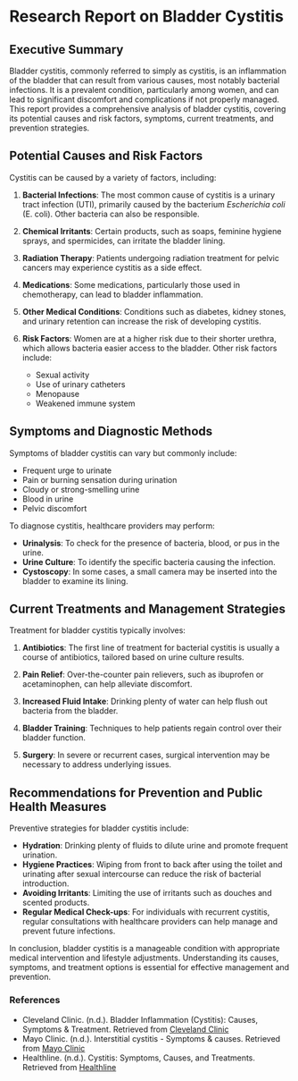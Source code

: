 # Research Report on Bladder Cystitis

## Executive Summary
Bladder cystitis, commonly referred to simply as cystitis, is an inflammation of the bladder that can result from various causes, most notably bacterial infections. It is a prevalent condition, particularly among women, and can lead to significant discomfort and complications if not properly managed. This report provides a comprehensive analysis of bladder cystitis, covering its potential causes and risk factors, symptoms, current treatments, and prevention strategies.

## Potential Causes and Risk Factors
Cystitis can be caused by a variety of factors, including:

1. **Bacterial Infections**: The most common cause of cystitis is a urinary tract infection (UTI), primarily caused by the bacterium *Escherichia coli* (E. coli). Other bacteria can also be responsible.
   
2. **Chemical Irritants**: Certain products, such as soaps, feminine hygiene sprays, and spermicides, can irritate the bladder lining.

3. **Radiation Therapy**: Patients undergoing radiation treatment for pelvic cancers may experience cystitis as a side effect.

4. **Medications**: Some medications, particularly those used in chemotherapy, can lead to bladder inflammation.

5. **Other Medical Conditions**: Conditions such as diabetes, kidney stones, and urinary retention can increase the risk of developing cystitis.

6. **Risk Factors**: Women are at a higher risk due to their shorter urethra, which allows bacteria easier access to the bladder. Other risk factors include:
   - Sexual activity
   - Use of urinary catheters
   - Menopause
   - Weakened immune system

## Symptoms and Diagnostic Methods
Symptoms of bladder cystitis can vary but commonly include:

- Frequent urge to urinate
- Pain or burning sensation during urination
- Cloudy or strong-smelling urine
- Blood in urine
- Pelvic discomfort

To diagnose cystitis, healthcare providers may perform:

- **Urinalysis**: To check for the presence of bacteria, blood, or pus in the urine.
- **Urine Culture**: To identify the specific bacteria causing the infection.
- **Cystoscopy**: In some cases, a small camera may be inserted into the bladder to examine its lining.

## Current Treatments and Management Strategies
Treatment for bladder cystitis typically involves:

1. **Antibiotics**: The first line of treatment for bacterial cystitis is usually a course of antibiotics, tailored based on urine culture results.

2. **Pain Relief**: Over-the-counter pain relievers, such as ibuprofen or acetaminophen, can help alleviate discomfort.

3. **Increased Fluid Intake**: Drinking plenty of water can help flush out bacteria from the bladder.

4. **Bladder Training**: Techniques to help patients regain control over their bladder function.

5. **Surgery**: In severe or recurrent cases, surgical intervention may be necessary to address underlying issues.

## Recommendations for Prevention and Public Health Measures
Preventive strategies for bladder cystitis include:

- **Hydration**: Drinking plenty of fluids to dilute urine and promote frequent urination.
- **Hygiene Practices**: Wiping from front to back after using the toilet and urinating after sexual intercourse can reduce the risk of bacterial introduction.
- **Avoiding Irritants**: Limiting the use of irritants such as douches and scented products.
- **Regular Medical Check-ups**: For individuals with recurrent cystitis, regular consultations with healthcare providers can help manage and prevent future infections.

In conclusion, bladder cystitis is a manageable condition with appropriate medical intervention and lifestyle adjustments. Understanding its causes, symptoms, and treatment options is essential for effective management and prevention. 

### References
- Cleveland Clinic. (n.d.). Bladder Inflammation (Cystitis): Causes, Symptoms & Treatment. Retrieved from [Cleveland Clinic](https://my.clevelandclinic.org/health/diseases/21203-bladder-inflammation-cystitis)
- Mayo Clinic. (n.d.). Interstitial cystitis - Symptoms & causes. Retrieved from [Mayo Clinic](https://www.mayoclinic.org/diseases-conditions/interstitial-cystitis/symptoms-causes/syc-20354357)
- Healthline. (n.d.). Cystitis: Symptoms, Causes, and Treatments. Retrieved from [Healthline](https://www.healthline.com/health/cystitis)